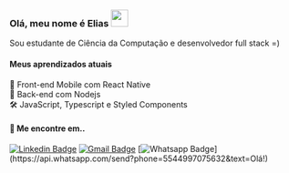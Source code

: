 ### Olá, meu nome é Elias <img src="https://media.giphy.com/media/hvRJCLFzcasrR4ia7z/giphy.gif" width="30" >
Sou estudante de Ciência da Computação e desenvolvedor full stack =)

####  Meus aprendizados atuais

📲 Front-end Mobile com React Native  
📡 Back-end com Nodejs  
🛠️ JavaScript, Typescript e Styled Components 


#### 💬 Me encontre em..

[![Linkedin Badge](https://img.shields.io/badge/-LinkedIn-blue?style=flat-square&logo=Linkedin&logoColor=white&link=https://www.linkedin.com/in/elias-lima-da-silva-a933a713a/)](https://www.linkedin.com/in/elias-lima-da-silva-a933a713a/) 
[![Gmail Badge](https://img.shields.io/badge/-sci.eliaslima@gmail.com-c14438?style=flat-square&logo=Gmail&logoColor=white&link=mailto:sci.eliaslima@gmail.com)](mailto:sci.eliaslima@gmail.com)
[![Whatsapp Badge](https://img.shields.io/badge/-Whatsapp-4CA143?style=flat-square&labelColor=4CA143&logo=whatsapp&logoColor=white&link=https://api.whatsapp.com/send?phone=5544997075632&text=Olá!)](https://api.whatsapp.com/send?phone=5544997075632&text=Olá!)



